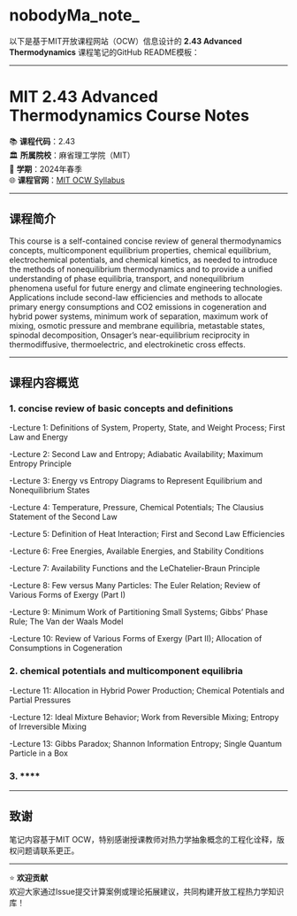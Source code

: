 # nobodyMa_note_
以下是基于MIT开放课程网站（OCW）信息设计的 **2.43 Advanced Thermodynamics** 课程笔记的GitHub README模板：

---

# MIT 2.43 Advanced Thermodynamics Course Notes

📚 **课程代码**：2.43  
🏛 **所属院校**：麻省理工学院（MIT）  
📅 **学期**：2024年春季  
🌐 **课程官网**：[MIT OCW Syllabus](https://ocw.mit.edu/courses/2-43-advanced-thermodynamics-spring-2024/)

---

## 课程简介

This course is a self-contained concise review of general thermodynamics concepts, multicomponent equilibrium properties, chemical equilibrium, electrochemical potentials, and chemical kinetics, as needed to introduce the methods of nonequilibrium thermodynamics and to provide a unified understanding of phase equilibria, transport, and nonequilibrium phenomena useful for future energy and climate engineering technologies. Applications include second-law efficiencies and methods to allocate primary energy consumptions and CO2 emissions in cogeneration and hybrid power systems, minimum work of separation, maximum work of mixing, osmotic pressure and membrane equilibria, metastable states, spinodal decomposition, Onsager’s near-equilibrium reciprocity in thermodiffusive, thermoelectric, and electrokinetic cross effects. 

---

## 课程内容概览

### 1. **concise review of basic concepts and definitions**  
-Lecture 1: Definitions of System, Property, State, and Weight Process; First Law and Energy 

-Lecture 2: Second Law and Entropy; Adiabatic Availability; Maximum Entropy Principle

-Lecture 3: Energy vs Entropy Diagrams to Represent Equilibrium and Nonequilibrium States

-Lecture 4: Temperature, Pressure, Chemical Potentials; The Clausius Statement of the Second Law

-Lecture 5: Definition of Heat Interaction; First and Second Law Efficiencies

-Lecture 6: Free Energies, Available Energies, and Stability Conditions

-Lecture 7: Availability Functions and the LeChatelier-Braun Principle

-Lecture 8: Few versus Many Particles: The Euler Relation; Review of Various Forms of Exergy (Part I)

-Lecture 9: Minimum Work of Partitioning Small Systems; Gibbs’ Phase Rule; The Van der Waals Model

-Lecture 10: Review of Various Forms of Exergy (Part II); Allocation of Consumptions in Cogeneration

### 2. **chemical potentials and multicomponent equilibria**  
-Lecture 11: Allocation in Hybrid Power Production; Chemical Potentials and Partial Pressures

-Lecture 12: Ideal Mixture Behavior; Work from Reversible Mixing; Entropy of Irreversible Mixing

-Lecture 13: Gibbs Paradox; Shannon Information Entropy; Single Quantum Particle in a Box
### 3. ****  

---

## 致谢

笔记内容基于MIT OCW，特别感谢授课教师对热力学抽象概念的工程化诠释，版权问题请联系更正。

---

⭐ **欢迎贡献**  
欢迎大家通过Issue提交计算案例或理论拓展建议，共同构建开放工程热力学知识库！
